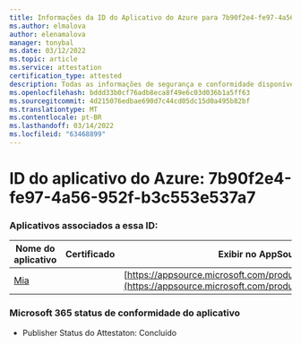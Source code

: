 ```yaml
---
title: Informações da ID do Aplicativo do Azure para 7b90f2e4-fe97-4a56-952f-b3c553e537a7
ms.author: elmalova
author: elenamalova
manager: tonybal
ms.date: 03/12/2022
ms.topic: article
ms.service: attestation
certification_type: attested
description: Todas as informações de segurança e conformidade disponíveis para 7b90f2e4-fe97-4a56-952f-b3c553e537a7.
ms.openlocfilehash: bddd33b0cf76adb8eca8f49e6c03d036b1a5ff63
ms.sourcegitcommit: 4d215076edbae690d7c44cd05dc15d0a495b82bf
ms.translationtype: MT
ms.contentlocale: pt-BR
ms.lasthandoff: 03/14/2022
ms.locfileid: "63468899"
---
```

# <a name="azure-app-id-7b90f2e4-fe97-4a56-952f-b3c553e537a7"></a>ID do aplicativo do Azure: 7b90f2e4-fe97-4a56-952f-b3c553e537a7


### <a name="apps-associated-with-this-id"></a>Aplicativos associados a essa ID:
| **Nome do aplicativo** | **Certificado** | **Exibir no AppSource** |
|--------------|---------------|-----------------------|
| [Mia](../forward/WA200002417) |  | [https://appsource.microsoft.com/product/office/WA200002417](https://appsource.microsoft.com/product/office/WA200002417) |

### <a name="microsoft-365-app-compliance-status"></a>Microsoft 365 status de conformidade do aplicativo
- Publisher Status do Attestaton: Concluído
